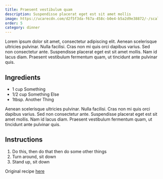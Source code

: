 ```yaml
---
title: Praesent vestibulum quam
description: Suspendisse placerat eget est sit amet mollis
image: https://ucarecdn.com/d2f5f3da-f67a-458c-b0e4-b5a2d9e38872/-/scale_crop/768x768/smart/fpo-camera-1.jpg
order: 5
category: dinner
---
```

Lorem ipsum dolor sit amet, consectetur adipiscing elit. Aenean scelerisque ultricies pulvinar. Nulla facilisi. Cras non mi quis orci dapibus varius. Sed non consectetur ante. Suspendisse placerat eget est sit amet mollis. Nam id lacus diam. Praesent vestibulum fermentum quam, ut tincidunt ante pulvinar quis.

## Ingredients

* 1 cup Something
* 1/2 cup Something Else
* 1tbsp. Another Thing

Aenean scelerisque ultricies pulvinar. Nulla facilisi. Cras non mi quis orci dapibus varius. Sed non consectetur ante. Suspendisse placerat eget est sit amet mollis. Nam id lacus diam. Praesent vestibulum fermentum quam, ut tincidunt ante pulvinar quis.

## Instructions

1. Do this, then do that then do some other things
2. Turn around, sit down
3. Stand up, sit down

Original recipe [here](https://www.gimmesomeoven.com/)